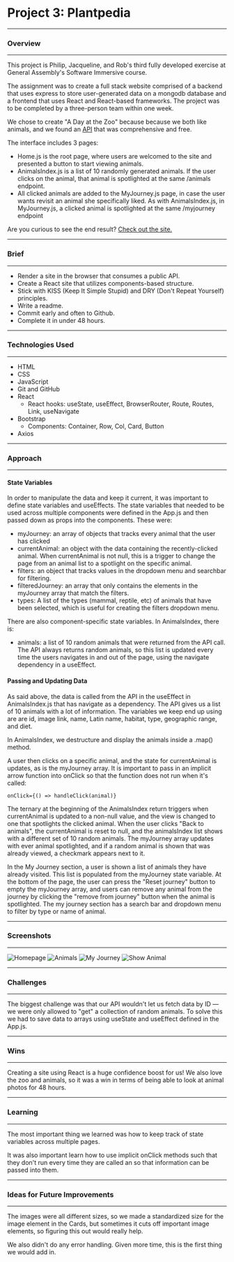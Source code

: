# Project 3: Plantpedia

---
### Overview
---
This project is Philip, Jacqueline, and Rob's third fully developed exercise at General Assembly's Software Immersive course.

The assignment was to create a full stack website comprised of a backend that uses express to store user-generated data on a mongodb database and a frontend that uses React and React-based frameworks. The project was to be completed by a three-person team within one week.

We chose to create "A Day at the Zoo" because because we both like animals, and we found an [API](https://zoo-animal-api.herokuapp.com) that was comprehensive and free. 

The interface includes 3 pages:
* Home.js is the root page, where users are welcomed to the site and presented a button to start viewing animals.
* AnimalsIndex.js is a list of 10 randomly generated animals. If the user clicks on the animal, that animal is spotlighted at the same /animals endpoint. 
* All clicked animals are added to the MyJourney.js page, in case the user wants revisit an animal she specifically liked. As with AnimalsIndex.js, in MyJourney.js, a clicked animal is spotlighted at the same /myjourney endpoint 

Are you curious to see the end result? [Check out the site.](https://a-day-at-the-zoo.netlify.app/) 

---
### Brief
---
* Render a site in the browser that consumes a public API.
* Create a React site that utilizes components-based structure.
* Stick with KISS (Keep It Simple Stupid) and DRY (Don't Repeat Yourself) principles.
* Write a readme.
* Commit early and often to Github.
* Complete it in under 48 hours.

---
### Technologies Used
---
* HTML
* CSS
* JavaScript
* Git and GitHub
* React
  - React hooks: useState, useEffect, BrowserRouter, Route, Routes, Link, useNavigate
* Bootstrap
  - Components: Container, Row, Col, Card, Button
* Axios

---
### Approach
---


#### State Variables
In order to manipulate the data and keep it current, it was important to define state variables and useEffects. The state variables that needed to be used across multiple components were defined in the App.js and then passed down as props into the components. These were: 
* myJourney: an array of objects that tracks every animal that the user has clicked
* currentAnimal: an object with the data containing the recently-clicked animal. When currentAnimal is not null, this is a trigger to change the page from an animal list to a spotlight on the specific animal.
* filters: an object that tracks values in the dropdown menu and searchbar for filtering.
* filteredJourney: an array that only contains the elements in the myJourney array that match the filters. 
* types: A list of the types (mammal, reptile, etc) of animals that have been selected, which is useful for creating the filters dropdown menu.

There are also component-specific state variables. In AnimalsIndex, there is:
* animals: a list of 10 random animals that were returned from the API call. The API always returns random animals, so this list is updated every time the users navigates in and out of the page, using the navigate dependency in a useEffect.


#### Passing and Updating Data
As said above, the data is called from the API in the useEffect in AnimalsIndex.js that has navigate as a dependency. The API gives us a list of 10 animals with a lot of information. The variables we keep end up using are are id, image link, name, Latin name, habitat, type, geographic range, and diet.

In AnimalsIndex, we destructure and display the animals inside a .map() method. 

A user then clicks on a specific animal, and the state for currentAnimal is updates, as is the myJourney array. It is important to pass in an implicit arrow function into onClick so that the function does not run when it's called:

```onClick={() => handleClick(animal)}```

The ternary at the beginning of the AnimalsIndex return triggers when currentAnimal is updated to a non-null value, and the view is changed to one that spotlights the clicked animal. When the user clicks "Back to animals", the currentAnimal is reset to null, and the animalsIndex list shows with a different set of 10 random animals. The myJourney array updates with ever animal spotlighted, and if a random animal is shown that was already viewed, a checkmark appears next to it.

In the My Journey section, a user is shown a list of animals they have already visited. This list is populated from the myJourney state variable. At the bottom of the page, the user can press the "Reset journey" button to empty the myJourney array, and users can remove any animal from the journey by clicking the "remove from journey" button when the animal is spotlighted. The my journey section has a search bar and dropdown menu to filter by type or name of animal.

---
### Screenshots
---
![Homepage](/home-screen.png)
![Animals](/animals-index.png)
![My Journey](/my-journey.png)
![Show Animal](/animal-show.png)

---
### Challenges
---
The biggest challenge was that our API wouldn't let us fetch data by ID — we were only allowed to "get" a collection of random animals. To solve this we had to save data to arrays using useState and useEffect defined in the App.js.

---
### Wins
---
Creating a site using React is a huge confidence boost for us! We also love the zoo and animals, so it was a win in terms of being able to look at animal photos for 48 hours.

---
### Learning
---
The most important thing we learned was how to keep track of state variables across multiple pages.

It was also important learn how to use implicit onClick methods such that they don't run every time they are called an so that information can be passed into them.

---
### Ideas for Future Improvements
---
The images were all different sizes, so we made a standardized size for the image element in the Cards, but sometimes it cuts off important image elements, so figuring this out would really help.

We also didn't do any error handling. Given more time, this is the first thing we would add in.